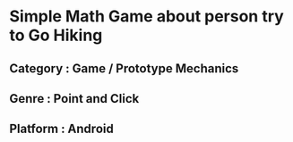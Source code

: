 # Simple Math Game about person try to Go Hiking

## Category : Game / Prototype Mechanics
## Genre    : Point and Click
## Platform : Android
